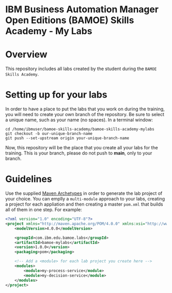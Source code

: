 # IBM Business Automation Manager Open Editions (BAMOE) Skills Academy - My Labs

# Overview
This repository includes all labs created by the student during the `BAMOE Skills Academy`.

# Setting up for your labs
In order to have a place to put the labs that you work on during the training, you will need to create your own branch of the repository.  Be sure to select a unique name, such as your name (no spaces).  In a terminal window:

```shell
cd /home/ibmuser/bamoe-skills-academy/bamoe-skills-academy-mylabs
git checkout -b our-unique-branch-name
git push --set-upstream origin your-unique-branch-name
```

Now, this repository will be the place that you create all your labs for the training.  This is your branch, please do not push to **main**, only to your branch.  

# Guidelines
Use the supplied [Maven Archetypes](../bamoe-maven/README.md) in order to generate the lab project of your choice.  You can emplly a `multi-module` approach to your labs, creating a project for each appliation and then creating a master `pom.xml` that builds all of them in one step.  For example:

```xml
<?xml version="1.0" encoding="UTF-8"?>
<project xmlns="http://maven.apache.org/POM/4.0.0" xmlns:xsi="http://www.w3.org/2001/XMLSchema-instance" xsi:schemaLocation="http://maven.apache.org/POM/4.0.0 http://maven.apache.org/xsd/maven-4.0.0.xsd">
	<modelVersion>4.0.0</modelVersion>

	<groupId>com.ibm.edu.bamoe.labs</groupId>
	<artifactId>bamoe-mylabs</artifactId>
	<version>1.0.0</version>
	<packaging>pom</packaging>

	<!-- Add a <module> for each lab project you create here -->
	<modules>
        <module>my-process-service</module>
        <module>my-decision-service</module>
	</modules>
</project>
```


